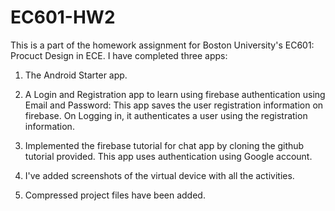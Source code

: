 # EC601-HW2
This is a part of the homework assignment for Boston University's EC601: Procuct Design in ECE.
I have completed three apps: 

1. The Android Starter app.

2. A Login and Registration app to learn using firebase authentication using Email and Password: This app saves the user registration information on firebase. On Logging in, it authenticates a user using the registration information.

3. Implemented the firebase tutorial for chat app by cloning the github tutorial provided. This app uses authentication using Google account.           

4. I've added screenshots of the virtual device with all the activities.

5. Compressed project files have been added.
